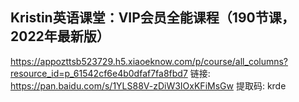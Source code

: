 ## Kristin英语课堂：VIP会员全能课程（190节课，2022年最新版）
https://appozttsb523729.h5.xiaoeknow.com/p/course/all_columns?resource_id=p_61542cf6e4b0dfaf7fa8fbd7
链接: https://pan.baidu.com/s/1YLS88V-zDiW3IOxKFiMsGw 提取码: krde